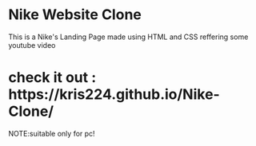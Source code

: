 <h1>Nike Website Clone</h1>
This is a Nike's Landing Page made using HTML and CSS reffering some youtube video

<h1>check it out :  https://kris224.github.io/Nike-Clone/</h1> 
NOTE:suitable only for pc!
